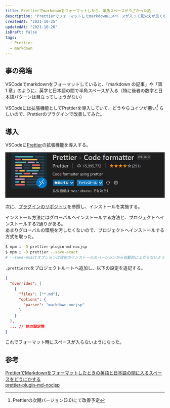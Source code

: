 ```yaml
---
title: Prettierでmarkdownをフォーマットしたら、半角スペースがうざかった話
description: "Prettierでフォーマットしたmarkdownにスペースが入って見栄えが良くなかったので、プラグインで改善することにした。"
createdAt: "2021-10-25"
updatedAt: "2021-10-26"
isDraft: false
tags:
  - Prettier
  - markdown
---
```


## 事の発端

VSCodeでmarkdownをフォーマットしていると、「markdown の記事」や「第 1 章」のように、英字と日本語の間で半角スペースが入る（特に後者の数字と日本語パターンは目立ってしょうがない）

VSCodeには拡張機能としてPrettierを導入していて、どうやらコイツが悪い[^first] らしいので、Prettierのプラグインで改善してみた。

[^first]: Prettierの次期バージョン(3.0)にて改善予定

## 導入

VSCodeに[Prettier](https://marketplace.visualstudio.com/items?itemName=esbenp.prettier-vscode)の拡張機能を導入する。

![Prettier拡張機能](prettier-extension.png)

次に、[プラグインのリポジトリ](https://github.com/tats-u/prettier-plugin-md-nocjsp#readme)を参照し、インストールを実施する。

インストール方法にはグローバルへインストールする方法と、プロジェクトへインストールする2通りがある。  
あまりグローバルの環境を汚したくないので、プロジェクトへインストールする方式を取った。

```bash
$ npm i -D prettier-plugin-md-nocjsp
$ npm i -D prettier --save-exact
# --save-exactオプションは現在のインストールのバージョンから自動的に上がらないようにする
```

`.prettierrc`をプロジェクトルートへ追加し、以下の設定を追記する。

```json
{
  "overrides": [
    {
      "files": ["*.md"],
      "options": {
        "parser": "markdown-nocjsp"
      }
    }
  ],
  ... // 他の設定等
}
```

これでフォーマット時にスペースが入らないようになった。

## 参考

[PrettierでMarkdownをフォーマットしたときの英語と日本語の間に入るスペースをどうにかする](https://qiita.com/kumapo0313/items/92d1597da5f3752f6584)  
[prettier-plugin-md-nocjsp](https://github.com/tats-u/prettier-plugin-md-nocjsp#readme)
